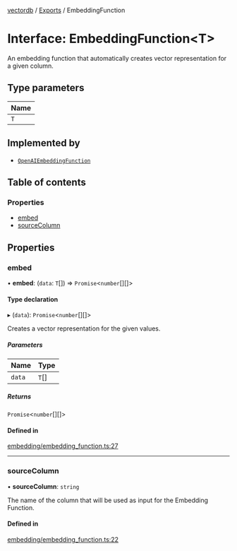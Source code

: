 [vectordb](../README.md) / [Exports](../modules.md) / EmbeddingFunction

# Interface: EmbeddingFunction<T\>

An embedding function that automatically creates vector representation for a given column.

## Type parameters

| Name |
| :------ |
| `T` |

## Implemented by

- [`OpenAIEmbeddingFunction`](../classes/OpenAIEmbeddingFunction.md)

## Table of contents

### Properties

- [embed](EmbeddingFunction.md#embed)
- [sourceColumn](EmbeddingFunction.md#sourcecolumn)

## Properties

### embed

• **embed**: (`data`: `T`[]) => `Promise`<`number`[][]\>

#### Type declaration

▸ (`data`): `Promise`<`number`[][]\>

Creates a vector representation for the given values.

##### Parameters

| Name | Type |
| :------ | :------ |
| `data` | `T`[] |

##### Returns

`Promise`<`number`[][]\>

#### Defined in

[embedding/embedding_function.ts:27](https://github.com/lancedb/lancedb/blob/7247834/node/src/embedding/embedding_function.ts#L27)

___

### sourceColumn

• **sourceColumn**: `string`

The name of the column that will be used as input for the Embedding Function.

#### Defined in

[embedding/embedding_function.ts:22](https://github.com/lancedb/lancedb/blob/7247834/node/src/embedding/embedding_function.ts#L22)
